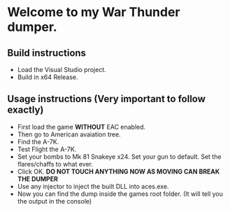 # Welcome to my War Thunder dumper.

## Build instructions
- Load the Visual Studio project.
- Build in x64 Release.

## Usage instructions (Very important to follow exactly)
- First load the game **WITHOUT** EAC enabled.
- Then go to American avaiation tree.
- Find the A-7K.
- Test Flight the A-7K.
- Set your bombs to Mk 81 Snakeye x24. Set your gun to default. Set the flares/chaffs to what ever.
- Click OK. **DO NOT TOUCH ANYTHING NOW AS MOVING CAN BREAK THE DUMPER**
- Use any injector to inject the built DLL into aces.exe.
- Now you can find the dump inside the games root folder. (It will tell you the output in the console)
  
